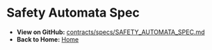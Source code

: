 # Safety Automata Spec

- **View on GitHub:** [contracts/specs/SAFETY_AUTOMATA_SPEC.md](https://github.com/NeaBouli/1kUSD/blob/main/contracts/specs/SAFETY_AUTOMATA_SPEC.md)
- **Back to Home:** [Home](/1kUSD/)
